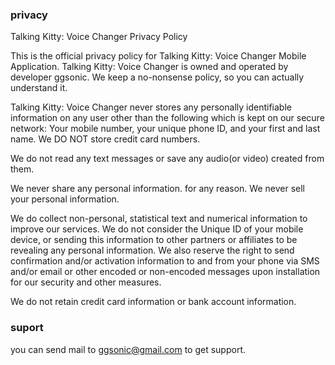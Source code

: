### privacy

Talking Kitty: Voice Changer Privacy Policy

This is the official privacy policy for Talking Kitty: Voice Changer Mobile Application. Talking Kitty: Voice Changer is owned and operated by developer ggsonic. We keep a no-nonsense policy, so you can actually understand it.

Talking Kitty: Voice Changer never stores any personally identifiable information on any user other than the following which is kept on our secure network: Your mobile number, your unique phone ID, and your first and last name. We DO NOT store credit card numbers.

We do not read any text messages or save any audio(or video) created from them.

We never share any personal information. for any reason. We never sell your personal information.

We do collect non-personal, statistical text and numerical information to improve our services. We do not consider the Unique ID of your mobile device, or sending this information to other partners or affiliates to be revealing any personal information. We also reserve the right to send confirmation and/or activation information to and from your phone via SMS and/or email or other encoded or non-encoded messages upon installation for our security and other measures.

We do not retain credit card information or bank account information. 

### suport

you can send mail to ggsonic@gmail.com to get support.
